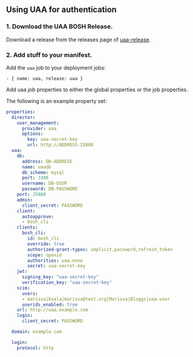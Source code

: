 ## Using UAA for authentication

### 1. Download the UAA BOSH Release.

Download a release from the releases page of [uaa-release](https://github.com/pivotal-cf-experimental/tmp-bosh-uaa-release/).

### 2. Add stuff to your manifest.

Add the `uaa` job to your deployment jobs:

    - { name: uaa, release: uaa }

Add uaa job properties to either the global properties or the job properties.

The following is an example property set:

```yaml
properties:
  director:
    user_management:
      provider: uaa
      options:
        key: uaa-secret-key
        url: http://ADDRESS:25888
  uaa:
    db:
      address: DB-ADDRESS
      name: uaadb
      db_scheme: mysql
      port: 3306
      username: DB-USER
      password: DB-PASSWORD
    port: 25888
    admin:
      client_secret: PASSWORD
    client:
      autoapprove:
      - bosh_cli
    clients:
      bosh_cli:
        id: bosh_cli
        override: true
        authorized-grant-types: implicit,password,refresh_token
        scope: openid
        authorities: uaa.none
        secret: uaa-secret-key
    jwt:
      signing_key: "uaa-secret-key"
      verification_key: "uaa-secret-key"
    scim:
      users:
      - marissa|koala|marissa@test.org|Marissa|Bloggs|uaa.user
      userids_enabled: true
    url: http://uaa.example.com
    login:
      client_secret: PASSWORD

  domain: example.com

  login:
    protocol: http
```


